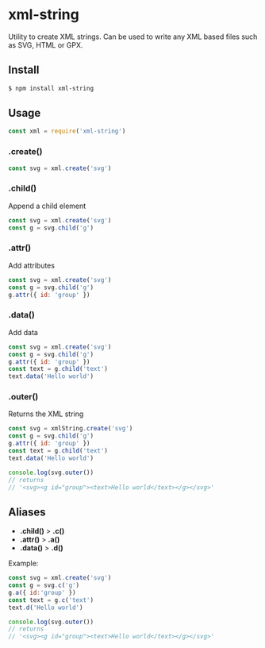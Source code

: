 # xml-string

Utility to create XML strings. Can be used to write any XML based files such as SVG, HTML or GPX.

## Install

```bash
$ npm install xml-string
```

## Usage

```javascript
const xml = require('xml-string')
```

### .create()

```javascript
const svg = xml.create('svg')
```

### .child()

Append a child element

```javascript
const svg = xml.create('svg')
const g = svg.child('g')
```

### .attr()

Add attributes

```javascript
const svg = xml.create('svg')
const g = svg.child('g')
g.attr({ id: 'group' })
```

### .data()

Add data

```javascript
const svg = xml.create('svg')
const g = svg.child('g')
g.attr({ id: 'group' })
const text = g.child('text')
text.data('Hello world')
```

### .outer()

Returns the XML string

```javascript
const svg = xmlString.create('svg')
const g = svg.child('g')
g.attr({ id: 'group' })
const text = g.child('text')
text.data('Hello world')

console.log(svg.outer())
// returns
// '<svg><g id="group"><text>Hello world</text></g></svg>'
```

## Aliases

- **.child()** > **.c()**
- **.attr()** > **.a()**
- **.data()** > **.d()**

Example:

```javascript
const svg = xml.create('svg')
const g = svg.c('g')
g.a({ id:'group' })
const text = g.c('text')
text.d('Hello world')

console.log(svg.outer())
// returns
// '<svg><g id="group"><text>Hello world</text></g></svg>'
```



